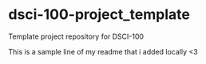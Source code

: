 # dsci-100-project_template
Template project repository for DSCI-100

This is a sample line of my readme that i added locally
<3

